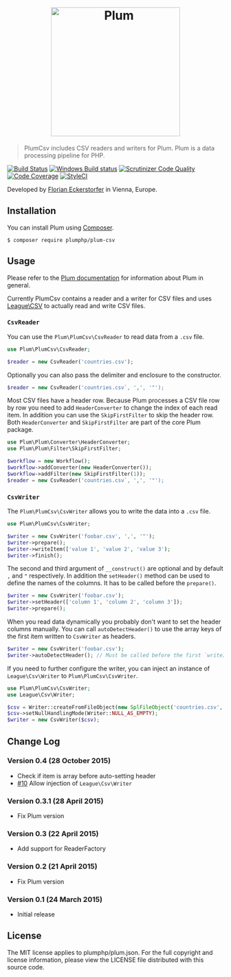 <h1 align="center">
    <img src="http://cdn.florian.ec/plum-logo.svg" alt="Plum" width="300">
</h1>

> PlumCsv includes CSV readers and writers for Plum. Plum is a data processing pipeline for PHP.

[![Build Status](https://travis-ci.org/plumphp/plum-csv.svg?branch=master)](https://travis-ci.org/plumphp/plum-csv)
[![Windows Build status](https://ci.appveyor.com/api/projects/status/c5u6y1hlt0g2g79n?svg=true)](https://ci.appveyor.com/project/florianeckerstorfer/plum-csv)
[![Scrutinizer Code Quality](https://scrutinizer-ci.com/g/plumphp/plum-csv/badges/quality-score.png?b=master)](https://scrutinizer-ci.com/g/plumphp/plum-csv/?branch=master)
[![Code Coverage](https://scrutinizer-ci.com/g/plumphp/plum-csv/badges/coverage.png?b=master)](https://scrutinizer-ci.com/g/plumphp/plum-csv/?branch=master)
[![StyleCI](https://styleci.io/repos/30266459/shield)](https://styleci.io/repos/30266459)

Developed by [Florian Eckerstorfer](https://florian.ec) in Vienna, Europe.


Installation
------------

You can install Plum using [Composer](http://getcomposer.org).

```shell
$ composer require plumphp/plum-csv
```


Usage
-----

Please refer to the [Plum documentation](https://github.com/plumphp/plum/blob/master/docs/index.md) for information
about Plum in general.

Currently PlumCsv contains a reader and a writer for CSV files and uses 
[League\CSV](https://github.com/thephpleague/csv) to actually read and write CSV files.

### `CsvReader`

You can use the `Plum\PlumCsv\CsvReader` to read data from a `.csv` file.

```php
use Plum\PlumCsv\CsvReader;

$reader = new CsvReader('countries.csv');
```

Optionally you can also pass the delimiter and enclosure to the constructor.

```php
$reader = new CsvReader('countries.csv`, ',', '"');
```

Most CSV files have a header row. Because Plum processes a CSV file row by row you need to add `HeaderConverter` to
change the index of each read item. In addition you can use the `SkipFirstFilter` to skip the header row. Both
`HeaderConverter` and `SkipFirstFilter` are part of the core Plum package.

```php
use Plum\Plum\Converter\HeaderConverter;
use Plum\Plum\Filter\SkipFirstFilter;

$workflow = new Workflow();
$workflow->addConverter(new HeaderConverter());
$workflow->addFilter(new SkipFirstFilter(1));
$reader = new CsvReader('countries.csv`, ',', '"');
```

### `CsvWriter`

The `Plum\PlumCsv\CsvWriter` allows you to write the data into a `.csv` file.

```php
use Plum\PlumCsv\CsvWriter;

$writer = new CsvWriter('foobar.csv', ',', '"');
$writer->prepare();
$writer->writeItem(['value 1', 'value 2', 'value 3');
$writer->finish();
```

The second and third argument of `__construct()` are optional and by default `,` and `"` respectively. In addition
the `setHeader()` method can be used to define the names of the columns. It has to be called before the `prepare()`.

```php
$writer = new CsvWriter('foobar.csv');
$writer->setHeader(['column 1', 'column 2', 'column 3']);
$writer->prepare();
```

When you read data dynamically you probably don't want to set the header columns manually. You can call
`autoDetectHeader()` to use the array keys of the first item written to `CsvWriter` as headers.

```php
$writer = new CsvWriter('foobar.csv');
$writer->autoDetectHeader(); // Must be called before the first `writeItem()`
```

If you need to further configure the writer, you can inject an instance of `League\Csv\Writer` to 
`Plum\PlumCsv\CsvWriter`.

```php
use Plum\PlumCsv\CsvWriter;
use League\Csv\Writer;

$csv = Writer::createFromFileObject(new SplFileObject('countries.csv', 'w'));
$csv->setNullHandlingMode(Writer::NULL_AS_EMPTY);
$writer = new CsvWriter($csv);
```


Change Log
----------

### Version 0.4 (28 October 2015)

- Check if item is array before auto-setting header
- [#10](https://github.com/plumphp/plum-csv/pull/10) Allow injection of `League\Csv\Writer`

### Version 0.3.1 (28 April 2015)

- Fix Plum version

### Version 0.3 (22 April 2015)

- Add support for ReaderFactory

### Version 0.2 (21 April 2015)

- Fix Plum version

### Version 0.1 (24 March 2015)

- Initial release


License
-------

The MIT license applies to plumphp/plum.json. For the full copyright and license information,
please view the LICENSE file distributed with this source code.
